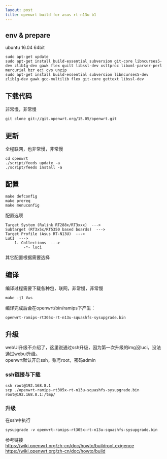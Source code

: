 ```yaml
---
layout: post
title: openwrt build for asus rt-n13u b1
---
```


## env & prepare 
ubuntu 16.04 64bit  
```
sudo apt-get update
sudo apt-get install build-essential subversion git-core libncurses5-dev zlib1g-dev gawk flex quilt libssl-dev xsltproc libxml-parser-perl mercurial bzr ecj cvs unzip
sudo apt-get install build-essential subversion libncurses5-dev zlib1g-dev gawk gcc-multilib flex git-core gettext libssl-dev
```
  
## 下载代码  
非常慢，非常慢  
```
git clone git://git.openwrt.org/15.05/openwrt.git
```
  
## 更新  
全程联网，也非常慢，非常慢  
```
cd openwrt
./script/feeds update -a
./script/feeds install -a
```
  
## 配置  
```
make defconfig
make prereq
make menuconfig
```
  
配置选项  
```
Target System (Ralink RT288x/RT3xxx)  --->  
Subtarget (RT3x5x/RT5350 based boards)  --->  
Target Profile (Asus RT-N13U)  --->   
LuCI  --->
    1. Collections  ---> 
        -*- luci 
```
  
其它配置根据需要选择  

## 编译  
编译过程需要下载各种包，联网，非常慢，非常慢  
```
make -j1 V=s
```
  
编译完成后会在openwrt/bin/ramips下产生：  
```
openwrt-ramips-rt305x-rt-n13u-squashfs-sysupgrade.bin
```
  
## 升级  
webUI升级不介绍了，这里说通过ssh升级，因为第一次升级的img没luci，没法通过webui升级。  
openwrt默认开启ssh，账号root，密码admin  

### ssh链接与下载  
```
ssh root@192.168.8.1
scp ./openwrt-ramips-rt305x-rt-n13u-squashfs-sysupgrade.bin root@192.168.8.1:/tmp/
```
  
### 升级  
在ssh中执行  
```
sysupgrade -v openwrt-ramips-rt305x-rt-n13u-squashfs-sysupgrade.bin
```
  
参考链接  
https://wiki.openwrt.org/zh-cn/doc/howto/buildroot.exigence  
https://wiki.openwrt.org/zh-cn/doc/howto/build
